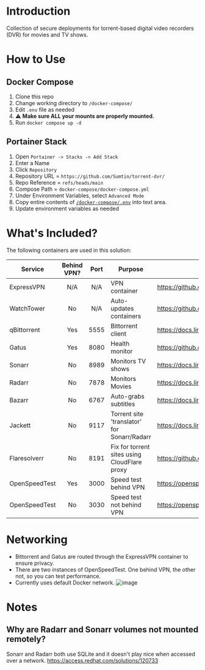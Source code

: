 # Introduction
Collection of secure deployments for torrent-based digital video recorders (DVR) for movies and TV shows.

# How to Use
## Docker Compose

1. Clone this repo
1. Change working directory to `/docker-compose/`
1. Edit `.env` file as needed
1. :warning: **Make sure ALL your mounts are properly mounted.**
1. Run `docker compose up -d`

## Portainer Stack

1. Open `Portainer -> Stacks -> Add Stack`
2. Enter a Name
3. Click `Repository`
4. Repository URL = `https://github.com/Sumtin/torrent-dvr/`
5. Repo Reference = `refs/heads/main`
6. Compose Path = `docker-compose/docker-compose.yml`
7. Under Environment Variables, select `Advanced Mode`
8. Copy entire contents of [`/docker-compose/.env`](https://github.com/Sumtin/torrent-dvr/blob/main/docker-compose/.env) into text area.
9. Update environment variables as needed

# What's Included?

The following containers are used in this solution:

| Service | Behind VPN? | Port | Purpose | Official Docs |
|---|:---:|:---:|---|---|
| ExpressVPN | N/A | N/A | VPN container |https://github.com/polkaned/dockerfiles/tree/master/expressvpn |
|WatchTower|No|N/A|Auto-updates containers|https://github.com/containrrr/watchtower| 
|qBittorrent|Yes|5555|Bittorrent client|https://docs.linuxserver.io/images/docker-qbittorrent|
|Gatus|Yes|8080|Health monitor|https://github.com/TwiN/gatus|
|Sonarr|No|8989|Monitors TV shows|https://docs.linuxserver.io/images/docker-sonarr|
|Radarr|No|7878|Monitors Movies|https://docs.linuxserver.io/images/docker-radarr|
|Bazarr|No|6767|Auto-grabs subtitles|https://docs.linuxserver.io/images/docker-bazarr|
|Jackett|No|9117|Torrent site 'translator' for Sonarr/Radarr |https://docs.linuxserver.io/images/docker-jackett|
|Flaresolverr|No|8191|Fix for torrent sites using CloudFlare proxy|https://github.com/FlareSolverr/FlareSolverr|
|OpenSpeedTest|Yes|3000|Speed test behind VPN|https://openspeedtest.com/|
|OpenSpeedTest|No|3030|Speed test not behind VPN|https://openspeedtest.com/|

# Networking

- Bittorrent and Gatus are routed through the ExpressVPN container to ensure privacy.  
- There are two instances of OpenSpeedTest.  One behind VPN, the other not, so you can test performance.
- Currently uses default Docker network.
![image](https://github.com/Sumtin/torrent-dvr/assets/6676557/06efc94e-dedb-4ca3-90b4-585fa202c308)


# Notes
## Why are Radarr and Sonarr volumes not mounted remotely?
Sonarr and Radarr both use SQLite and it doesn't play nice when accessed over a network. 
https://access.redhat.com/solutions/120733
